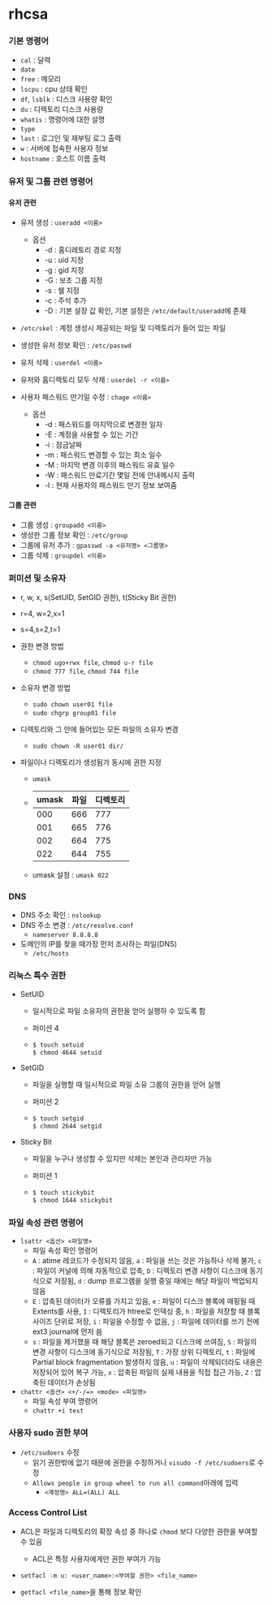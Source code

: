 # rhcsa

### 기본 명령어

- `cal` : 달력
- `date`
- `free` : 메모리
- `lscpu` : cpu 상태 확인
- `df`, `lsblk` : 디스크 사용량 확인
- `du` : 디렉토리 디스크 사용량
- `whatis` : 명령어에 대한 설명
- `type`
- `last` : 로그인 및 재부팅 로그 출력
- `w` : 서버에 접속한 사용자 정보 
- `hostname` : 호스트 이름 출력

### 유저 및 그룹 관련 명령어

#### 유저 관련

- 유저 생성 : `useradd <이름>`
  - 옵션
    - -d : 홈디레토리 경로 지정
    - -u : uid 지정
    - -g : gid 지정
    - -G : 보조 그룹 지정
    - -s : 쉘 지정
    - -c : 주석 추가
    - -D : 기본 설장 값 확인, 기본 설정은 `/etc/default/useradd`에 존재

- `/etc/skel` : 계정 생성시 제공되는 파일 및 디렉토리가 들어 있는 파일

- 생성한 유저 정보 확인 : `/etc/passwd`
- 유저 삭제 : `userdel <이름>`
- 유저와 홈디렉토리 모두 삭제 : `userdel -r <이름>`
- 사용자 패스워드 만기일 수정 : `chage <이름>`
  - 옵션
    - -d : 패스워드를 마지막으로 변경한 일자
    - -E : 계정을 사용할 수 있는 기간
    - -i : 잠금날짜
    - -m : 패스워드 변경할 수 있는 최소 일수
    - -M : 마지막 변경 이후의 패스워드 유효 일수
    - -W : 패스워드 만료기간 몇일 전에 안내메시지 출력
    - -l : 현재 사용자의 패스워드 만기 정보 보여줌

#### 그룹 관련

- 그룹 생성 : `groupadd <이름>`
- 생성한 그룹 정보 확인 : `/etc/group`
- 그룹에 유저 추가 : `gpasswd -a <유저명> <그룹명>`
- 그룹 삭제 : `groupdel <이름>`

### 퍼미션 및 소유자

- r, w, x, s(SetUID, SetGID 권한), t(Sticky Bit 권한)
- r=4, w=2,x=1
- s=4,s=2,t=1
- 권한 변경 방법
  - `chmod ugo+rwx file`, `chmod u-r file`
  - `chmod 777 file`, `chmod 744 file`
- 소유자 변경 방법
  - `sudo chown user01 file`
  - `sudo chgrp group01 file`
- 디렉토리와 그 안에 들어있는 모든 파일의 소유자 변경
  - `sudo chown -R user01 dir/`

- 파일이나 디렉토리가 생성됨가 동시에 권한 지정

  - `umask`

  - | umask | 파일 | 디렉토리 |
    | ----- | ---- | -------- |
    | 000   | 666  | 777      |
    | 001   | 665  | 776      |
    | 002   | 664  | 775      |
    | 022   | 644  | 755      |

  - umask 설정 : `umask 022`

### DNS

- DNS 주소 확인 : `nslookup`
- DNS 주소 변경 : `/etc/resolve.conf`
  - `nameserver 8.8.8.8`
- 도메인의 IP를 찾을 때가장 먼저 조사하는 파일(DNS)
  - `/etc/hosts`

### 리눅스 특수 권한

- SetUID

  - 일시적으로 파일 소유자의 권한을 얻어 실행하 수 있도록 함

  - 퍼미션 4

  - ```sh
    $ touch setuid
    $ chmod 4644 setuid
    ```

- SetGID

  - 파일을 실행할 때 일시적으로 파일 소유 그룹의 권한을 얻어 실행

  - 퍼미션 2

  - ```sh
    $ touch setgid
    $ chmod 2644 setgid
    ```

- Sticky Bit

  - 파일을 누구나 생성할 수 있지만 삭제는 본인과 관리자만 가능

  - 퍼미션 1

  - ```sh
    $ touch stickybit
    $ chmod 1644 stickybit
    ```


### 파일 속성 관련 명령어

- `lsattr <옵션> <파일명>`
  - 파일 속성 확인 명령어
  - `A` : atime 레코드가 수정되지 않음, `a` : 파일을 쓰는 것은 가능하나 삭제 불가, `c` : 파일이 커널에 의해 자동적으로 압축, `D` : 디렉토리 변경 사항이 디스크에 동기식으로 저장됨, `d` : dump 프로그램을 실행 중일 때에는 해당 파일이 백업되지 않음
  - `E` : 압축된 데이터가 오류를 가지고 있음, `e` : 파일이 디스크 블록에 매핑될 때 Extents를 사용, `I` : 디렉토리가 htree로 인덱싱 중, `h` : 파일을 저장할 때 블록사이즈 단위로 저장, `i` : 파일을 수정할 수 없음, `j` : 파일에 데이터를 쓰기 전에 ext3 journal에 먼저 씀
  - `s` : 파일을 제거했을 때 해당 블록은 zeroed되고 디스크에 쓰여짐, `S` : 파일의 변경 사항이 디스크에 동기식으로 저장됨, `T` : 가장 상위 디렉토리, `t` : 파일에 Partial block fragmentation 발생하지 않음, `u` : 파일이 삭제되더라도 내용은 저장되어 있어 복구 가능, `x` : 압축된 파일의 실제 내용을 직접 접근 가능, `Z` : 압축된 데이터가 손상됨
- `chattr <옵션> <+/-/=> <mode> <파일명>`
  - 파일 속성 부여 명령어
  - `chattr +i test`

### 사용자 sudo 권한 부여

- `/etc/sudoers` 수정
  - 읽기 권한밖에 없기 때문에 권한을 수정하거나 `visudo -f /etc/sudoers`로 수정
  - `Allows people in group wheel to run all command`아래에 입력
    - `<계정명> ALL=(ALL) ALL`

### Access Control List

- ACL은 파일과 디렉토리의 확장 속성 중 하나로 `chmod` 보다 다양한 권한을 부여할 수 있음
  - ACL은 특정 사용자에게만 권한 부여가 가능
- `setfacl -m u: <user_name>:<부여할 권한> <file_name>`

- `getfacl <file_name>`을 통해 정보 확인
